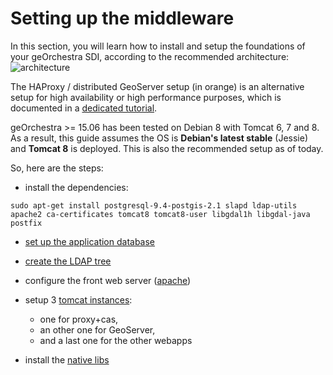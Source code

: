 # Setting up the middleware

In this section, you will learn how to install and setup the foundations of your geOrchestra SDI, according to the recommended architecture:
![architecture](https://cloud.githubusercontent.com/assets/265319/5538326/ea5a8e32-8ab1-11e4-8d21-00685457a912.png)

The HAProxy / distributed GeoServer setup (in orange) is an alternative setup for high availability or high performance purposes, which is documented in a [dedicated tutorial](tutorials/geoserver_clustering.md).

geOrchestra >= 15.06 has been tested on Debian 8 with Tomcat 6, 7 and 8. As a result, this guide assumes the OS is **Debian's latest stable** (Jessie) and **Tomcat 8** is deployed.
This is also the recommended setup as of today.

So, here are the steps:

 * install the dependencies:
```
sudo apt-get install postgresql-9.4-postgis-2.1 slapd ldap-utils apache2 ca-certificates tomcat8 tomcat8-user libgdal1h libgdal-java postfix
```
 
 * [set up the application database](setup/postgresql.md)
 
 * [create the LDAP tree](setup/openldap.md)
 
 * configure the front web server ([apache](setup/apache.md))

 * setup 3 [tomcat instances](setup/tomcat.md):
   * one for proxy+cas, 
   * an other one for GeoServer, 
   * and a last one for the other webapps

 * install the [native libs](setup/native_libs.md)


